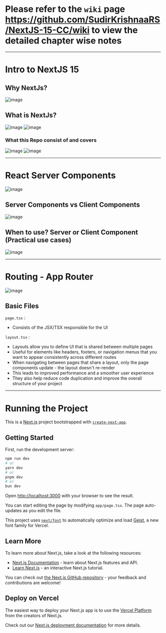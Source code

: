 # Please refer to the `wiki` page https://github.com/SudirKrishnaaRS/NextJS-15-CC/wiki to view the detailed chapter wise notes



***


# Intro to NextJS 15

## Why NextJs?

![image](https://github.com/user-attachments/assets/6e56e08d-2ccc-4cae-8963-3270546998a5)

## What is NextJs?

![image](https://github.com/user-attachments/assets/121c95a3-ba93-44ca-a40b-1107799a2365)
![image](https://github.com/user-attachments/assets/d015d0a4-ea00-4d7f-8490-1f417e63b92a)


### What this Repo consist of and covers

![image](https://github.com/user-attachments/assets/ec2a1457-7d7a-4f0d-b645-fb0e08892b31)
![image](https://github.com/user-attachments/assets/1c1086a6-90c6-43e2-9a75-f88818fc14f0)

***

#  React Server Components

![image](https://github.com/user-attachments/assets/e3fa1d2a-aaf9-40c7-8e1a-6c7a2bf9e1c2)


## Server Components vs Client Components

![image](https://github.com/user-attachments/assets/712531a8-25e0-4594-a7e5-c4e79a6607de)


## When to use? Server or Client Component (Practical use cases)

![image](https://github.com/user-attachments/assets/671d38c4-1bdd-49c1-ac29-a1a2cac64618)

***


# Routing ‐ App Router

![image](https://github.com/user-attachments/assets/ad0ce8cf-4edc-4918-8ea7-3fe7edbbef59)


## Basic Files

`page.tsx` : 
* Consists of the JSX/TSX responsible for the UI

`layout.tsx` : 
* Layouts allow you to define Ul that is shared between multiple pages 
* Useful for elements like headers, footers, or navigation menus that you want to appear consistently across different routes
* When navigating between pages that share a layout, only the page components update - the layout doesn't re-render 
* This leads to improved performance and a smoother user experience 
* They also help reduce code duplication and improve the overall structure of your project




























***

# Running the Project


This is a [Next.js](https://nextjs.org) project bootstrapped with [`create-next-app`](https://nextjs.org/docs/app/api-reference/cli/create-next-app).

## Getting Started

First, run the development server:

```bash
npm run dev
# or
yarn dev
# or
pnpm dev
# or
bun dev
```

Open [http://localhost:3000](http://localhost:3000) with your browser to see the result.

You can start editing the page by modifying `app/page.tsx`. The page auto-updates as you edit the file.

This project uses [`next/font`](https://nextjs.org/docs/app/building-your-application/optimizing/fonts) to automatically optimize and load [Geist](https://vercel.com/font), a new font family for Vercel.

## Learn More

To learn more about Next.js, take a look at the following resources:

- [Next.js Documentation](https://nextjs.org/docs) - learn about Next.js features and API.
- [Learn Next.js](https://nextjs.org/learn) - an interactive Next.js tutorial.

You can check out [the Next.js GitHub repository](https://github.com/vercel/next.js) - your feedback and contributions are welcome!

## Deploy on Vercel

The easiest way to deploy your Next.js app is to use the [Vercel Platform](https://vercel.com/new?utm_medium=default-template&filter=next.js&utm_source=create-next-app&utm_campaign=create-next-app-readme) from the creators of Next.js.

Check out our [Next.js deployment documentation](https://nextjs.org/docs/app/building-your-application/deploying) for more details.
